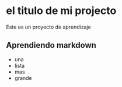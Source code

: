 # el titulo de mi projecto

Este es un proyecto de aprendizaje

## Aprendiendo markdown

- una
- lista
- mas
- grande
